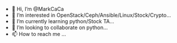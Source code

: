 - 👋 Hi, I’m @MarkCaCa
- 👀 I’m interested in OpenStack/Ceph/Ansible/Linux/Stock/Crypto...
- 🌱 I’m currently learning python/Stock TA...
- 💞️ I’m looking to collaborate on python...
- 📫 How to reach me ...

<!---
MarkCaCa/MarkCaCa is a ✨ special ✨ repository because its `README.md` (this file) appears on your GitHub profile.
You can click the Preview link to take a look at your changes.
--->
